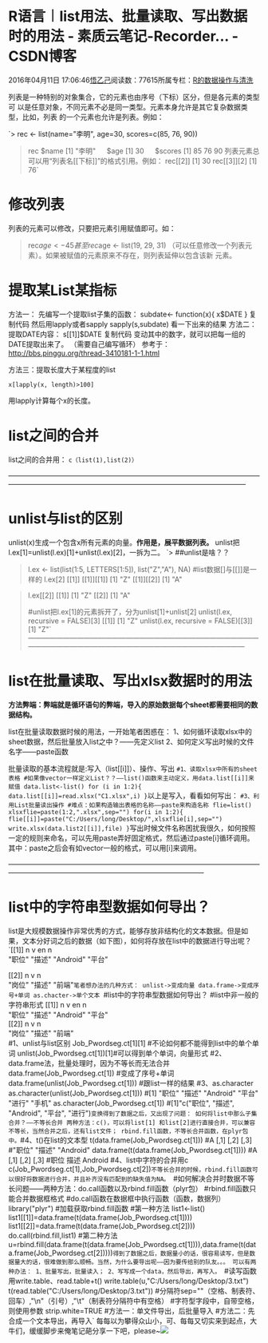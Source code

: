 
# R语言︱list用法、批量读取、写出数据时的用法 - 素质云笔记-Recorder... - CSDN博客

2016年04月11日 17:06:46[悟乙己](https://me.csdn.net/sinat_26917383)阅读数：77615所属专栏：[R的数据操作与清洗](https://blog.csdn.net/column/details/13587.html)





列表是一种特别的对象集合，它的元素也由序号（下标）区分，但是各元素的类型可 以是任意对象，不同元素不必是同一类型。元素本身允许是其它复杂数据类型，比如，列表 的一个元素也允许是列表。例如：

`> rec <- list(name="李明", age=30, scores=c(85, 76, 90))
> rec
$name
[1] "李明"
　
$age
[1] 30
　
$scores
[1] 85 76 90
列表元素总可以用“列表名[[下标]]”的格式引用。例如：
> rec[[2]]
[1] 30
> rec[[3]][2]
[1] 76`

# 修改列表

列表的元素可以修改，只要把元素引用赋值即可。如：
> rec$age <- 45
甚至
> rec$age <- list(19, 29, 31)
（可以任意修改一个列表元素）。如果被赋值的元素原来不存在，则列表延伸以包含该新 元素。


# 提取某List某指标
方法一：
先编写一个提取list子集的函数：
subdate<- function(x){
x$DATE
}
复制代码
然后用lapply或者sapply
sapply(s,subdate)
看一下出来的结果
方法二：
提取DATE内容：
s[[1]]$DATE
复制代码
变动其中的数字，就可以把每一组的DATE提取出来了。
（需要自己编写循环）
参考于：http://bbs.pinggu.org/thread-3410181-1-1.html

方法三：提取长度大于某程度的list

`x[lapply(x, length)>100]`

用lapply计算每个x的长度。

# list之间的合并
list之间的合并用：
`c（list(1),list(2)）`


——————————————————————————————————————————————————————————————————————
# unlist与list的区别
unlist(x)生成一个包含x所有元素的向量。**作用是，展平数据列表。**
unlist把l.ex[1]=unlist(l.ex)[1]+unlist(l.ex)[2]，一拆为二。
`> ##unlist是啥？？
> l.ex <- list(list(1:5, LETTERS[1:5]), list("Z","A"),  NA)
> #list数据[]与[[]]是一样的
> l.ex[2]
[[1]]
[[1]][[1]]
[1] "Z"
[[1]][[2]]
[1] "A"

> l.ex[[2]]
[[1]]
[1] "Z"
[[2]]
[1] "A"
> 
> #unlist把l.ex[1]的元素拆开了，分为unlist[1]+unlist[2]
> unlist(l.ex, recursive = FALSE)[3]
[[1]]
[1] "Z"
> unlist(l.ex, recursive = FALSE)[[3]]
[1] "Z"`
————————————————————————————————————————————————————————————————

# list在批量读取、写出xlsx数据时的用法
**方法弊端：弊端就是循环语句的弊端，导入的原始数据每个sheet都需要相同的数据结构。**


list在批量读取数据时候的用法，一开始笔者困惑在：
1、如何循环读取xlsx中的sheet数据，然后批量放入list之中？——先定义list
2、如何定义写出时候的文件名字——paste函数

批量读取的基本流程就是:写入（list[[i]]）、操作、写出
`#1、读取xlsx中所有的sheet表格
#如果像vector一样定义List？？——list()函数来主动定义，用data.list[[i]]来赋值
data.list<-list()
for (i in 1:2){
  data.list[[i]]=read.xlsx("C1.xlsx",i)
}`以上是写入，看看如何写出：
`#3、利用List批量读出操作
#难点：如果构造输出表格的名称——paste来构造名称
flie=list()
xlsxflie=paste(1:2,".xlsx",sep="")
for(i in 1:2){
flie[[i]]=paste("C:/Users/long/Desktop/",xlsxflie[i],sep="")
write.xlsx(data.list2[[i]],file)
}`写出时候文件名称困扰我很久，如何按照一定的规则来命名，可以先用paste弄好固定格式，然后通过paste[i]循环调用。
其中：paste之后会有如vector一般的格式，可以用[i]来调用。

————————————————————————————————————————————————————————————————


# list中的字符串型数据如何导出？

list是大规模数据操作非常优秀的方式，能够存放非结构化的文本数据。但是如果，文本分好词之后的数据（如下图），如何将存放在list中的数据进行导出呢？
`[[1]]
        n         v        en         n      
   "职位"    "描述" "Android"    "平台"    
   
[[2]]
           n            v            n         
      "岗位"       "描述"       "前端"`笔者想办法的几种方式：
unlist->变成向量
data.frame->变成序号+单词
as.chacter->单个文本
`#list中的字符串型数据如何导出？
#list中非一般的字符串形式
[[1]]
n         v        en         n      
"职位"    "描述" "Android"    "平台"    
[[2]]
n            v            n         
"岗位"       "描述"       "前端"     
#1、unlist与list区别
Job_Pwordseg.ct[1][1]        #不论如何都不能得到list中的单个单词
unlist(Job_Pwordseg.ct[1])[1]#可以得到单个单词，向量形式
#2、data.frame法，批量处理时，因为不等长而无法合并
data.frame(Job_Pwordseg.ct[1])          #变成了序号+单词
data.frame(unlist(Job_Pwordseg.ct[1]))  #跟list一样的结果
#3、as.character
as.character(unlist(Job_Pwordseg.ct[1]))
#[1] "职位"    "描述"    "Android" "平台"    "进行"    "手机"
as.character(Job_Pwordseg.ct[1])
#[1]"c(\"职位\", \"描述\", \"Android\", \"平台\", \"进行\")`
变换得到了数据之后，又出现了问题：
如何将list中那么子集合并？——不等长合并
两种方法：c()，可以将list[1] 和list[2]进行直接合并，可以兼容不等长，当然合并之后，还有list文件；
rbind.fill函数，不等长合并函数，在plyr包中。
`#4、t()在list的文本型
t(data.frame(Job_Pwordseg.ct[1]))
#A [,1]   [,2]   [,3]
#"职位" "描述" "Android"
data.frame(t(data.frame(Job_Pwordseg.ct[1])))
#A [,1]   [,2]   [,3]
#职位    描述   Android
#4、list中字符的合并用c
c(Job_Pwordseg.ct[1],Job_Pwordseg.ct[2])`不等长合并的时候，rbind.fill函数可以很好将数据进行合并，并且补齐没有匹配到的缺失值为NA。
`#如何解决合并时数据不等长问题——两种方法：do.call函数以及rbind.fill函数（plyr包）
#rbind.fill函数只能合并数据框格式
#do.call函数在数据框中执行函数（函数，数据列）
library("plyr")  #加载获取rbind.fill函数
#第一种方法
list1<-list()
list1[[1]]=data.frame(t(data.frame(Job_Pwordseg.ct[1])))
list1[[2]]=data.frame(t(data.frame(Job_Pwordseg.ct[2])))
do.call(rbind.fill,list1)
#第二种方法
u=rbind.fill(data.frame(t(data.frame(Job_Pwordseg.ct[1]))),data.frame(t(data.frame(Job_Pwordseg.ct[2]))))`得到了数据之后，数据量小的话，很容易读写，但是数据量大的话，很难做到那么顺畅。当然，为什么要导出呢——因为要传给别的队友。。。
可以有两种办法：
1、批量写出，批量读入；
2、写写成一个data，然后导出，再写入。
`#读写函数用write.table、read.table+t()
write.table(u,"C:/Users/long/Desktop/3.txt")
t(read.table("C:/Users/long/Desktop/3.txt"))
#分隔符sep=""（空格、制表符、回车）,"\n"（引号）,"\t"（制表符分隔符中有空格）
#字符型字段中，自带空格，则使用参数 strip.white=TRUE
#方法一：单文件导出，后批量导入
#方法二：先合成一个文本导出，再导入`
每每以为攀得众山小，可、每每又切实来到起点，大牛们，缓缓脚步来俺笔记葩分享一下吧，please~![](https://img-blog.csdn.net/20161213101203247)


